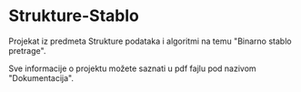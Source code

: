 # Strukture-Stablo
Projekat iz predmeta Strukture podataka i algoritmi na temu "Binarno stablo pretrage".

Sve informacije o projektu možete saznati u pdf fajlu pod nazivom "Dokumentacija".
